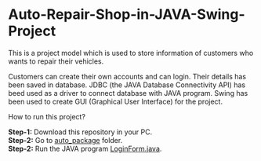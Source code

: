 # Auto-Repair-Shop-in-JAVA-Swing-Project
This is a project model which is used to store information of customers who wants to repair their vehicles.

Customers can create their own accounts and can login. Their details has been saved in database. JDBC (the JAVA Database Connectivity API) has beed used as a driver to connect database with JAVA program. Swing has been used to create GUI (Graphical User Interface) for the project.

How to run this project?

<B>Step-1:</B> Download this repository in your PC.<br />
<B>Step-2:</B> Go to <a href="url">auto_package</a> folder.<br />
<B>Step-2:</B> Run the JAVA program <a href="url">LoginForm.java</a>.<br />
